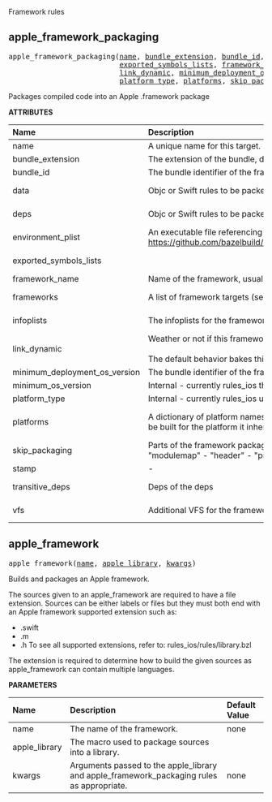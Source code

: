 <!-- Generated with Stardoc: http://skydoc.bazel.build -->

Framework rules

<a id="#apple_framework_packaging"></a>

## apple_framework_packaging

<pre>
apple_framework_packaging(<a href="#apple_framework_packaging-name">name</a>, <a href="#apple_framework_packaging-bundle_extension">bundle_extension</a>, <a href="#apple_framework_packaging-bundle_id">bundle_id</a>, <a href="#apple_framework_packaging-data">data</a>, <a href="#apple_framework_packaging-deps">deps</a>, <a href="#apple_framework_packaging-environment_plist">environment_plist</a>,
                          <a href="#apple_framework_packaging-exported_symbols_lists">exported_symbols_lists</a>, <a href="#apple_framework_packaging-framework_name">framework_name</a>, <a href="#apple_framework_packaging-frameworks">frameworks</a>, <a href="#apple_framework_packaging-infoplists">infoplists</a>,
                          <a href="#apple_framework_packaging-link_dynamic">link_dynamic</a>, <a href="#apple_framework_packaging-minimum_deployment_os_version">minimum_deployment_os_version</a>, <a href="#apple_framework_packaging-minimum_os_version">minimum_os_version</a>,
                          <a href="#apple_framework_packaging-platform_type">platform_type</a>, <a href="#apple_framework_packaging-platforms">platforms</a>, <a href="#apple_framework_packaging-skip_packaging">skip_packaging</a>, <a href="#apple_framework_packaging-stamp">stamp</a>, <a href="#apple_framework_packaging-transitive_deps">transitive_deps</a>, <a href="#apple_framework_packaging-vfs">vfs</a>)
</pre>

Packages compiled code into an Apple .framework package

**ATTRIBUTES**


| Name  | Description | Type | Mandatory | Default |
| :------------- | :------------- | :------------- | :------------- | :------------- |
| <a id="apple_framework_packaging-name"></a>name |  A unique name for this target.   | <a href="https://bazel.build/docs/build-ref.html#name">Name</a> | required |  |
| <a id="apple_framework_packaging-bundle_extension"></a>bundle_extension |  The extension of the bundle, defaults to "framework".   | String | optional | "framework" |
| <a id="apple_framework_packaging-bundle_id"></a>bundle_id |  The bundle identifier of the framework. Currently unused.   | String | optional | "" |
| <a id="apple_framework_packaging-data"></a>data |  Objc or Swift rules to be packed by the framework rule   | <a href="https://bazel.build/docs/build-ref.html#labels">List of labels</a> | optional | [] |
| <a id="apple_framework_packaging-deps"></a>deps |  Objc or Swift rules to be packed by the framework rule   | <a href="https://bazel.build/docs/build-ref.html#labels">List of labels</a> | required |  |
| <a id="apple_framework_packaging-environment_plist"></a>environment_plist |  An executable file referencing the environment_plist tool. Used to merge infoplists. See https://github.com/bazelbuild/rules_apple/blob/master/apple/internal/environment_plist.bzl#L69   | <a href="https://bazel.build/docs/build-ref.html#labels">Label</a> | optional | None |
| <a id="apple_framework_packaging-exported_symbols_lists"></a>exported_symbols_lists |     | <a href="https://bazel.build/docs/build-ref.html#labels">List of labels</a> | optional | [] |
| <a id="apple_framework_packaging-framework_name"></a>framework_name |  Name of the framework, usually the same as the module name   | String | required |  |
| <a id="apple_framework_packaging-frameworks"></a>frameworks |  A list of framework targets (see [<code>ios_framework</code>](https://github.com/bazelbuild/rules_apple/blob/master/doc/rules-ios.md#ios_framework)) that this target depends on.   | <a href="https://bazel.build/docs/build-ref.html#labels">List of labels</a> | optional | [] |
| <a id="apple_framework_packaging-infoplists"></a>infoplists |  The infoplists for the framework   | <a href="https://bazel.build/docs/build-ref.html#labels">List of labels</a> | optional | [] |
| <a id="apple_framework_packaging-link_dynamic"></a>link_dynamic |  Weather or not if this framework is dynamic<br><br>The default behavior bakes this into the top level app. When false, it's statically linked.   | Boolean | optional | False |
| <a id="apple_framework_packaging-minimum_deployment_os_version"></a>minimum_deployment_os_version |  The bundle identifier of the framework. Currently unused.   | String | optional | "" |
| <a id="apple_framework_packaging-minimum_os_version"></a>minimum_os_version |  Internal - currently rules_ios the dict <code>platforms</code>   | String | optional | "" |
| <a id="apple_framework_packaging-platform_type"></a>platform_type |  Internal - currently rules_ios uses the dict <code>platforms</code>   | String | optional | "" |
| <a id="apple_framework_packaging-platforms"></a>platforms |  A dictionary of platform names to minimum deployment targets. If not given, the framework will be built for the platform it inherits from the target that uses the framework as a dependency.   | <a href="https://bazel.build/docs/skylark/lib/dict.html">Dictionary: String -> String</a> | optional | {} |
| <a id="apple_framework_packaging-skip_packaging"></a>skip_packaging |  Parts of the framework packaging process to be skipped. Valid values are: - "binary" - "modulemap" - "header" - "private_header" - "swiftmodule" - "swiftdoc"   | List of strings | optional | [] |
| <a id="apple_framework_packaging-stamp"></a>stamp |  -   | Integer | optional | 0 |
| <a id="apple_framework_packaging-transitive_deps"></a>transitive_deps |  Deps of the deps   | <a href="https://bazel.build/docs/build-ref.html#labels">List of labels</a> | required |  |
| <a id="apple_framework_packaging-vfs"></a>vfs |  Additional VFS for the framework to export   | <a href="https://bazel.build/docs/build-ref.html#labels">List of labels</a> | optional | [] |


<a id="#apple_framework"></a>

## apple_framework

<pre>
apple_framework(<a href="#apple_framework-name">name</a>, <a href="#apple_framework-apple_library">apple_library</a>, <a href="#apple_framework-kwargs">kwargs</a>)
</pre>

Builds and packages an Apple framework.

The sources given to an apple_framework are required to have a file extension.
Sources can be either labels or files but they must both end with an Apple framework supported extension such as:
 - .swift
 - .m
 - .h
To see all supported extensions, refer to: rules_ios/rules/library.bzl

The extension is required to determine how to build the given sources as apple_framework can contain multiple languages.


**PARAMETERS**


| Name  | Description | Default Value |
| :------------- | :------------- | :------------- |
| <a id="apple_framework-name"></a>name |  The name of the framework.   |  none |
| <a id="apple_framework-apple_library"></a>apple_library |  The macro used to package sources into a library.   |  <code><function apple_library></code> |
| <a id="apple_framework-kwargs"></a>kwargs |  Arguments passed to the apple_library and apple_framework_packaging rules as appropriate.   |  none |


